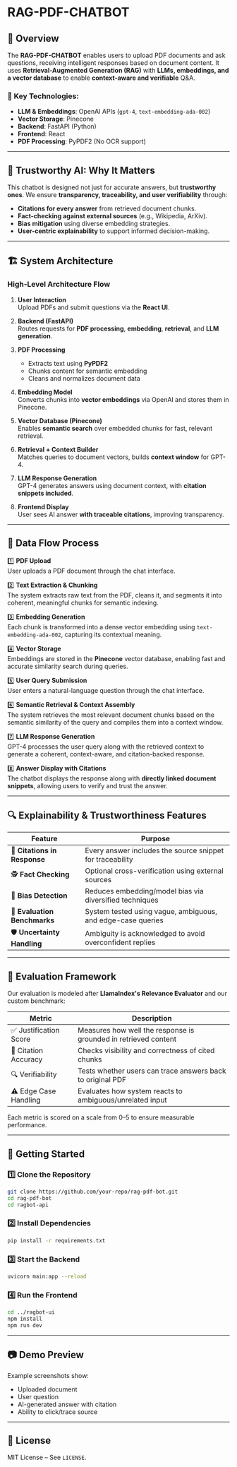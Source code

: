 # RAG-PDF-CHATBOT

## 📌 Overview  
The **RAG-PDF-CHATBOT** enables users to upload PDF documents and ask questions, receiving intelligent responses based on document content. It uses **Retrieval-Augmented Generation (RAG)** with **LLMs, embeddings, and a vector database** to enable **context-aware and verifiable** Q&A.

### 🔹 Key Technologies:
- **LLM & Embeddings**: OpenAI APIs (`gpt-4`, `text-embedding-ada-002`)
- **Vector Storage**: Pinecone
- **Backend**: FastAPI (Python)
- **Frontend**: React
- **PDF Processing**: PyPDF2 (No OCR support)

---

## 🧠 Trustworthy AI: Why It Matters

This chatbot is designed not just for accurate answers, but **trustworthy ones**. We ensure **transparency, traceability, and user verifiability** through:

- **Citations for every answer** from retrieved document chunks.
- **Fact-checking against external sources** (e.g., Wikipedia, ArXiv).
- **Bias mitigation** using diverse embedding strategies.
- **User-centric explainability** to support informed decision-making.

---

## 🏗️ System Architecture

### **High-Level Architecture Flow**

1. **User Interaction**  
   Upload PDFs and submit questions via the **React UI**.  

2. **Backend (FastAPI)**  
   Routes requests for **PDF processing**, **embedding**, **retrieval**, and **LLM generation**.  

3. **PDF Processing**  
   - Extracts text using **PyPDF2**
   - Chunks content for semantic embedding
   - Cleans and normalizes document data

4. **Embedding Model**  
   Converts chunks into **vector embeddings** via OpenAI and stores them in Pinecone.

5. **Vector Database (Pinecone)**  
   Enables **semantic search** over embedded chunks for fast, relevant retrieval.

6. **Retrieval + Context Builder**  
   Matches queries to document vectors, builds **context window** for GPT-4.

7. **LLM Response Generation**  
   GPT-4 generates answers using document context, with **citation snippets included**.

8. **Frontend Display**  
   User sees AI answer **with traceable citations**, improving transparency.

---

## 🔄 Data Flow Process

1️⃣ **PDF Upload**  
User uploads a PDF document through the chat interface.

2️⃣ **Text Extraction & Chunking**  
The system extracts raw text from the PDF, cleans it, and segments it into coherent, meaningful chunks for semantic indexing.

3️⃣ **Embedding Generation**  
Each chunk is transformed into a dense vector embedding using `text-embedding-ada-002`, capturing its contextual meaning.

4️⃣ **Vector Storage**  
Embeddings are stored in the **Pinecone** vector database, enabling fast and accurate similarity search during queries.

5️⃣ **User Query Submission**  
User enters a natural-language question through the chat interface.

6️⃣ **Semantic Retrieval & Context Assembly**  
The system retrieves the most relevant document chunks based on the semantic similarity of the query and compiles them into a context window.

7️⃣ **LLM Response Generation**  
GPT-4 processes the user query along with the retrieved context to generate a coherent, context-aware, and citation-backed response.

8️⃣ **Answer Display with Citations**  
The chatbot displays the response along with **directly linked document snippets**, allowing users to verify and trust the answer.

---

## 🔍 Explainability & Trustworthiness Features

| Feature                     | Purpose                                                  |
|----------------------------|----------------------------------------------------------|
| 🔗 **Citations in Response**   | Every answer includes the source snippet for traceability |
| 🕵️ **Fact Checking**         | Optional cross-verification using external sources        |
| 🧮 **Bias Detection**         | Reduces embedding/model bias via diversified techniques   |
| 🧪 **Evaluation Benchmarks**  | System tested using vague, ambiguous, and edge-case queries |
| 🛡️ **Uncertainty Handling**   | Ambiguity is acknowledged to avoid overconfident replies  |

---

## 🧪 Evaluation Framework

Our evaluation is modeled after **LlamaIndex's Relevance Evaluator** and our custom benchmark:

| Metric                | Description                                                   |
|-----------------------|---------------------------------------------------------------|
| ✅ Justification Score | Measures how well the response is grounded in retrieved content |
| 🔗 Citation Accuracy  | Checks visibility and correctness of cited chunks              |
| 🔍 Verifiability      | Tests whether users can trace answers back to original PDF     |
| ⚠️ Edge Case Handling | Evaluates how system reacts to ambiguous/unrelated input       |

Each metric is scored on a scale from 0–5 to ensure measurable performance.

---

## 🚀 Getting Started

### **1️⃣ Clone the Repository**

```bash
git clone https://github.com/your-repo/rag-pdf-bot.git
cd rag-pdf-bot
cd ragbot-api
```

### **2️⃣ Install Dependencies**

```bash
pip install -r requirements.txt
```

### **3️⃣ Start the Backend**

```bash
uvicorn main:app --reload
```

### **4️⃣ Run the Frontend**

```bash
cd ../ragbot-ui
npm install
npm run dev
```

---

## 📷 Demo Preview

Example screenshots show:
- Uploaded document
- User question
- AI-generated answer with citation
- Ability to click/trace source

---

## 📜 License

MIT License – See `LICENSE`.
